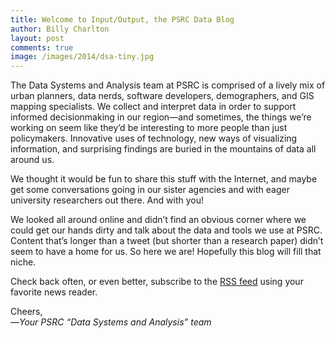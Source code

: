 ```yaml
---
title: Welcome to Input/Output, the PSRC Data Blog
author: Billy Charlton
layout: post
comments: true
image: /images/2014/dsa-tiny.jpg
---
```


The Data Systems and Analysis team at PSRC is comprised of a lively mix of urban planners, data nerds, software developers, demographers, and GIS mapping specialists. We collect and interpret data in order to support informed decisionmaking in our region—and sometimes, the things we’re working on seem like they’d be interesting to more people than just policymakers. Innovative uses of technology, new ways of visualizing information, and surprising findings are buried in the mountains of data all around us.

We thought it would be fun to share this stuff with the Internet, and maybe get some conversations going in our sister agencies and with eager university researchers out there.  And with you!

We looked all around online and didn’t find an obvious corner where we could get our hands dirty and talk about the data and tools we use at PSRC. Content that’s longer than a tweet (but shorter than a research paper) didn’t seem to have a home for us. So here we are! Hopefully this blog will fill that niche.

Check back often, or even better, subscribe to the [RSS feed](http://modelsrv1:4000/feed) using your favorite news reader.

Cheers,<br/>
&mdash;*Your PSRC “Data Systems and Analysis” team*
